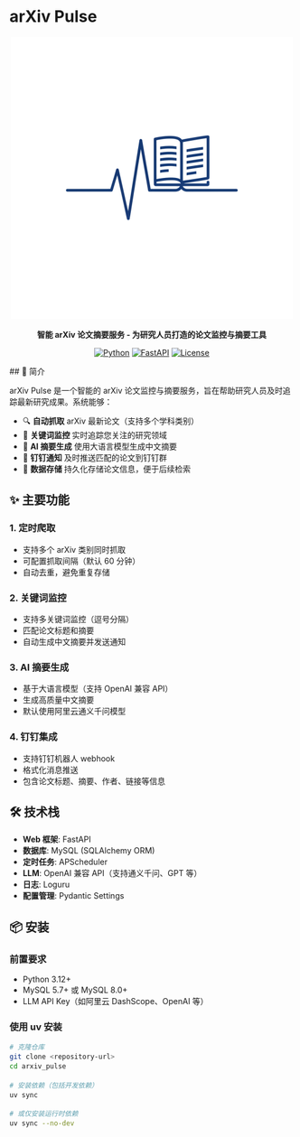 # arXiv Pulse

<div align="center">

![Logo](logo.png)

**智能 arXiv 论文摘要服务 - 为研究人员打造的论文监控与摘要工具**

[![Python](https://img.shields.io/badge/Python-3.12+-blue.svg)](https://www.python.org/)
[![FastAPI](https://img.shields.io/badge/FastAPI-0.104+-green.svg)](https://fastapi.tiangolo.com/)
[![License](https://img.shields.io/badge/license-MIT-blue.svg)](LICENSE)

</div>
## 📖 简介

arXiv Pulse 是一个智能的 arXiv 论文监控与摘要服务，旨在帮助研究人员及时追踪最新研究成果。系统能够：

- 🔍 **自动抓取** arXiv 最新论文（支持多个学科类别）
- 🎯 **关键词监控** 实时追踪您关注的研究领域
- 🤖 **AI 摘要生成** 使用大语言模型生成中文摘要
- 📱 **钉钉通知** 及时推送匹配的论文到钉钉群
- 💾 **数据存储** 持久化存储论文信息，便于后续检索

## ✨ 主要功能

### 1. 定时爬取

- 支持多个 arXiv 类别同时抓取
- 可配置抓取间隔（默认 60 分钟）
- 自动去重，避免重复存储

### 2. 关键词监控

- 支持多关键词监控（逗号分隔）
- 匹配论文标题和摘要
- 自动生成中文摘要并发送通知

### 3. AI 摘要生成

- 基于大语言模型（支持 OpenAI 兼容 API）
- 生成高质量中文摘要
- 默认使用阿里云通义千问模型

### 4. 钉钉集成

- 支持钉钉机器人 webhook
- 格式化消息推送
- 包含论文标题、摘要、作者、链接等信息

## 🛠️ 技术栈

- **Web 框架**: FastAPI
- **数据库**: MySQL (SQLAlchemy ORM)
- **定时任务**: APScheduler
- **LLM**: OpenAI 兼容 API（支持通义千问、GPT 等）
- **日志**: Loguru
- **配置管理**: Pydantic Settings

## 📦 安装

### 前置要求

- Python 3.12+
- MySQL 5.7+ 或 MySQL 8.0+
- LLM API Key（如阿里云 DashScope、OpenAI 等）

### 使用 uv 安装

```bash
# 克隆仓库
git clone <repository-url>
cd arxiv_pulse

# 安装依赖（包括开发依赖）
uv sync

# 或仅安装运行时依赖
uv sync --no-dev